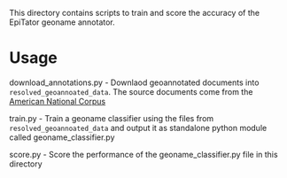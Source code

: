 This directory contains scripts to train and score the accuracy of the EpiTator
geoname annotator.


# Usage

download_annotations.py - Downlaod geoannotated documents into `resolved_geoannoated_data`.
The source documents come from the [American National Corpus](http://www.anc.org/)


train.py - Train a geoname classifier using the files from `resolved_geoannoated_data`
and output it as standalone python module called geoname_classifier.py


score.py - Score the performance of the geoname_classifier.py file in this directory
